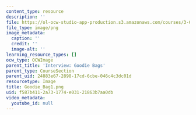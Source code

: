 ```yaml
---
content_type: resource
description: ''
file: https://ol-ocw-studio-app-production.s3.amazonaws.com/courses/3-091-introduction-to-solid-state-chemistry-fall-2018/f587b4112a731774e03121863b7aa0db_Goodie_Bag1.png
file_type: image/png
image_metadata:
  caption: ''
  credit: ''
  image-alt: ''
learning_resource_types: []
ocw_type: OCWImage
parent_title: 'Interview: Goodie Bags'
parent_type: CourseSection
parent_uid: 24883e67-2898-17cd-6cbe-046c4c3dc01d
resourcetype: Image
title: Goodie_Bag1.png
uid: f587b411-2a73-1774-e031-21863b7aa0db
video_metadata:
  youtube_id: null
---
```

